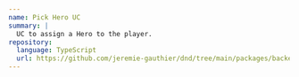 ```yaml
---
name: Pick Hero UC
summary: |
  UC to assign a Hero to the player.
repository:
  language: TypeScript
  url: https://github.com/jeremie-gauthier/dnd/tree/main/packages/backend/src/lobby/private/pick-hero
---
```


<NodeGraph />
